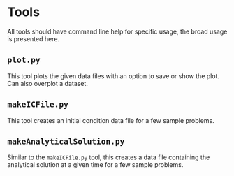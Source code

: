 # Tools

All tools should have command line help for specific usage, the broad usage is presented here.

## `plot.py`

This tool plots the given data files with an option to save or show the plot. Can also overplot a dataset.

## `makeICFile.py`

This tool creates an initial condition data file for a few sample problems.

## `makeAnalyticalSolution.py`

Similar to the `makeICFile.py` tool, this creates a data file containing the analytical solution at a given time for a few sample problems.

